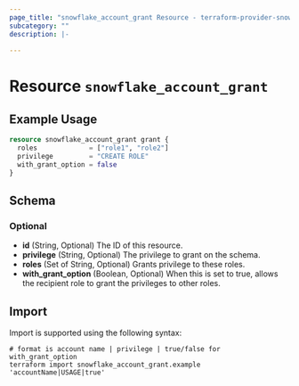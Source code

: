 ```yaml
---
page_title: "snowflake_account_grant Resource - terraform-provider-snowflake"
subcategory: ""
description: |-
  
---
```


# Resource `snowflake_account_grant`



## Example Usage

```terraform
resource snowflake_account_grant grant {
  roles             = ["role1", "role2"]
  privilege         = "CREATE ROLE"
  with_grant_option = false
}
```

## Schema

### Optional

- **id** (String, Optional) The ID of this resource.
- **privilege** (String, Optional) The privilege to grant on the schema.
- **roles** (Set of String, Optional) Grants privilege to these roles.
- **with_grant_option** (Boolean, Optional) When this is set to true, allows the recipient role to grant the privileges to other roles.

## Import

Import is supported using the following syntax:

```shell
# format is account name | privilege | true/false for with_grant_option
terraform import snowflake_account_grant.example 'accountName|USAGE|true'
```

